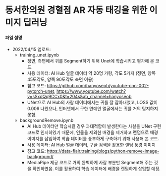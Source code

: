 # 동서한의원 경혈점 AR 자동 태깅을 위한 이미지 딥러닝

#### 파일 설명
- 2022/04/15 업로드: 
  - training_unet.ipynb
    - 정면, 측면에서 귀를 Segment하기 위해 Unet에 학습시키고 평가해 본 코드.
    - 사용 데이터: AI Hub 얼굴 데이터 약 20명 가량, 각도 5가지 (정면, 양쪽 45도각도, 양쪽 90도각도 측면 이용)
    - 참고 코드: https://github.com/hanyoseob/youtube-cnn-002-pytorch-unet, https://www.youtube.com/watch?v=sSxdQq9CCx0&t=204s&ab_channel=hanyoseob
    - UNet으로 AI Hub의 사람 데이터에서는 귀를 잘 잡아내었고, LOSS 값이 0.006 나왔으나, 인터넷에서 구한 연예인 얼굴에서는 귀를 거의 탐지하지 못함.
  - backgroundRemove.ipynb
    - AI Hub 데이터만 학습시킬 경우 과대적합이 발생한다는 사실을 UNet 구현 코드로 인지하였기 때문에, 인물을 제외한 배경을 제거하고 랜덤으로 배경 이미지를 삽입하여 학습 데이터를 풍부하게 구축하기 위해 사용해 본 코드.
    - 사용 데이터: AI Hub 얼굴 데이터, 구글 검색을 활용한 랜덤 풍경 이미지
    - 참고 코드: https://data-flair.training/blogs/python-remove-image-background/
    - MediaPipe 제공 코드로 거의 완벽하게 사람 부분만 Segment해 주는 것을 확인하였음. 이를 활용하여 학습 데이터에 배경을 랜덤하게 삽입할 예정.
